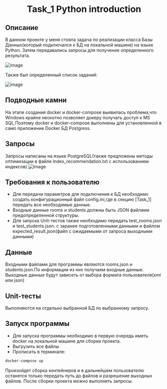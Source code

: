 <h1 align="center">Task_1 Python introduction</h1>

## Описание
В данном проекте у меня стояла задача по реализации класса Базы Данных(который подключался к БД на локальной машине) на языке Python.
Затем передавались запросы для получение определенного результата.

![image](https://github.com/KaiserYury2004/Task_1_Python-introduction/assets/129221692/40adff29-a294-42b6-8ae3-8b1595fa4afe)

Также был определенный список заданий:

![image](https://github.com/KaiserYury2004/Task_1_Python-introduction/assets/129221692/7f35fe6f-4b4d-492a-8492-4dea0abe1cf2)


## Подводные камни
На этапе создания docker и docker-compose выявилась проблема,что Windows крайне неохотно позволяет докеру получать доступ к MS SQL.Поэтому docker и docker-compose выполнены для установленной в само приложение Docker БД Postgress.

## Запросы
Запросы написаны на языке PostgreSQL(также предложены методы оптимизации в файле Index_recommendation.txt с использованием индексов)
![image](https://github.com/KaiserYury2004/Task_1_Python-introduction/assets/129221692/2f457a23-dd9f-423c-8932-2faeffb0f7fd)

## Требования к пользователю
* Для передачи параметров для подключения к БД необходимо создать конфигурационный файл config.ini,где в секцию [Task_1] передать все необходимые данные.
* Входные данные rooms и students должны быть JSON файлами предопределенной структуры.
* Для запуска Unit-тестов также необходимо передать test_rooms.json и test_students.json. с заранее подготовленными данными и файлом expected_result.json(файл с ожидаемыми от запроса выходными данными)

## Данные
Входными файлами для программы являются rooms.json и students.json.По информации из них получаем входные данные.
Выходные данные будут зависеть от выбора формата пользователя(xml или json)

## Unit-тесты
Выполняются на отдельно выбранной БД по выбранному запросу.


## Запуск программы
* Для запуска программы необходимо в первую очередь иметь docker на локальной машине для сборки проекта.
* Выгрузить все файлы
* Прописать в терминале:
```bash
docker-compose up
```
Произойдет сборка контейнеров и в дальнейшем пользователю останется только передать путь до файлов и разрешение выходных файлов.
После сборки проекта можно выполнять запросы.
